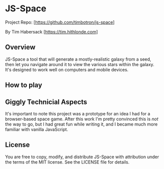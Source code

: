 # JS-Space

Project Repo: [https://github.com/timbotron/js-space]

By Tim Habersack [https://tim.hithlonde.com]

## Overview

JS-Space a tool that will generate a mostly-realistic galaxy from a seed, then let you navigate around it to view the various stars within the galaxy. It's designed to work well on computers and mobile devices.

## How to play

## Giggly Technicial Aspects

It's important to note this project was a prototype for an idea I had for a browser-based space game. After this work I'm pretty convinced this is *not* the way to go, but I had great fun while writing it, and I became much more familiar with vanilla JavaScript.


## License

You are free to copy, modify, and distribute JS-Space with attribution under the terms of the MIT license. See the LICENSE file for details.